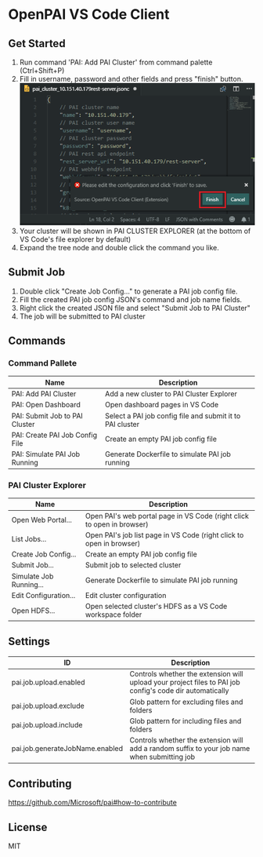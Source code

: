 # OpenPAI VS Code Client
## Get Started
1. Run command 'PAI: Add PAI Cluster' from command palette (Ctrl+Shift+P)
2. Fill in username, password and other fields and press "finish" button.
![](assets/add-cluster-finish.png)
3. Your cluster will be shown in PAI CLUSTER EXPLORER (at the bottom of VS Code's file explorer by default)
4. Expand the tree node and double click the command you like.
## Submit Job
1. Double click "Create Job Config..." to generate a PAI job config file.
2. Fill the created PAI job config JSON's command and job name fields.
3. Right click the created JSON file and select "Submit Job to PAI Cluster"
4. The job will be submitted to PAI cluster
## Commands
### Command Pallete
|Name|Description|
|-|-|
|PAI: Add PAI Cluster|Add a new cluster to PAI Cluster Explorer|
|PAI: Open Dashboard|Open dashboard pages in VS Code|
|PAI: Submit Job to PAI Cluster|Select a PAI job config file and submit it to PAI cluster|
|PAI: Create PAI Job Config File|Create an empty PAI job config file|
|PAI: Simulate PAI Job Running|Generate Dockerfile to simulate PAI job running|
### PAI Cluster Explorer
|Name|Description|
|-|-|
|Open Web Portal...|Open PAI's web portal page in VS Code (right click to open in browser)|
|List Jobs...|Open PAI's job list page in VS Code (right click to open in browser)|
|Create Job Config...|Create an empty PAI job config file|
|Submit Job...|Submit job to selected cluster|
|Simulate Job Running...|Generate Dockerfile to simulate PAI job running|
|Edit Configuration...|Edit cluster configuration|
|Open HDFS...|Open selected cluster's HDFS as a VS Code workspace folder|
## Settings
|ID|Description|
|-|-|
|pai.job.upload.enabled|Controls whether the extension will upload your project files to PAI job config's code dir automatically|
|pai.job.upload.exclude|Glob pattern for excluding files and folders|
|pai.job.upload.include|Glob pattern for including files and folders|
|pai.job.generateJobName.enabled|Controls whether the extension will add a random suffix to your job name when submitting job|

## Contributing
https://github.com/Microsoft/pai#how-to-contribute
## License
MIT